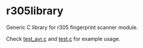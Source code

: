# r305library
Generic C library for r305 fingerprint scanner module.

Check [test_avr.c](test_avr.c) and [test.c](test.c) for example usage.